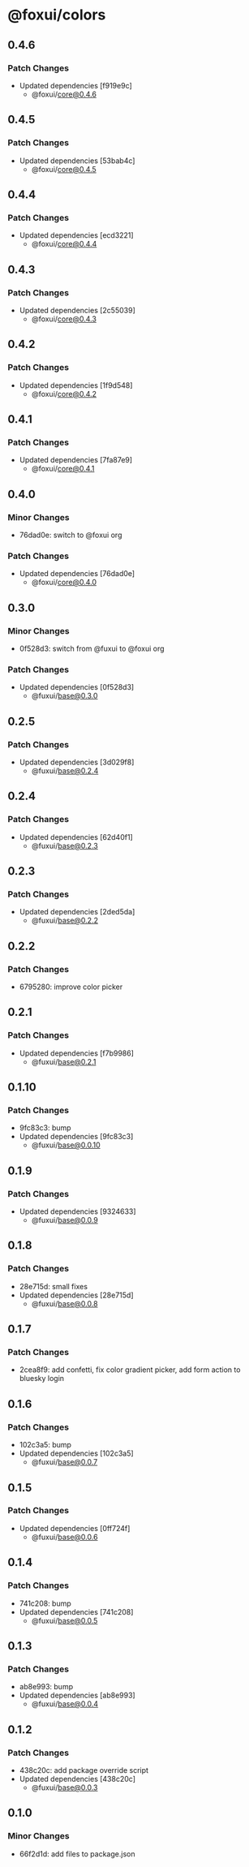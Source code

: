 # @foxui/colors

## 0.4.6

### Patch Changes

- Updated dependencies [f919e9c]
  - @foxui/core@0.4.6

## 0.4.5

### Patch Changes

- Updated dependencies [53bab4c]
  - @foxui/core@0.4.5

## 0.4.4

### Patch Changes

- Updated dependencies [ecd3221]
  - @foxui/core@0.4.4

## 0.4.3

### Patch Changes

- Updated dependencies [2c55039]
  - @foxui/core@0.4.3

## 0.4.2

### Patch Changes

- Updated dependencies [1f9d548]
  - @foxui/core@0.4.2

## 0.4.1

### Patch Changes

- Updated dependencies [7fa87e9]
  - @foxui/core@0.4.1

## 0.4.0

### Minor Changes

- 76dad0e: switch to @foxui org

### Patch Changes

- Updated dependencies [76dad0e]
  - @foxui/core@0.4.0

## 0.3.0

### Minor Changes

- 0f528d3: switch from @fuxui to @foxui org

### Patch Changes

- Updated dependencies [0f528d3]
  - @fuxui/base@0.3.0

## 0.2.5

### Patch Changes

- Updated dependencies [3d029f8]
  - @fuxui/base@0.2.4

## 0.2.4

### Patch Changes

- Updated dependencies [62d40f1]
  - @fuxui/base@0.2.3

## 0.2.3

### Patch Changes

- Updated dependencies [2ded5da]
  - @fuxui/base@0.2.2

## 0.2.2

### Patch Changes

- 6795280: improve color picker

## 0.2.1

### Patch Changes

- Updated dependencies [f7b9986]
  - @fuxui/base@0.2.1

## 0.1.10

### Patch Changes

- 9fc83c3: bump
- Updated dependencies [9fc83c3]
  - @fuxui/base@0.0.10

## 0.1.9

### Patch Changes

- Updated dependencies [9324633]
  - @fuxui/base@0.0.9

## 0.1.8

### Patch Changes

- 28e715d: small fixes
- Updated dependencies [28e715d]
  - @fuxui/base@0.0.8

## 0.1.7

### Patch Changes

- 2cea8f9: add confetti, fix color gradient picker, add form action to bluesky login

## 0.1.6

### Patch Changes

- 102c3a5: bump
- Updated dependencies [102c3a5]
  - @fuxui/base@0.0.7

## 0.1.5

### Patch Changes

- Updated dependencies [0ff724f]
  - @fuxui/base@0.0.6

## 0.1.4

### Patch Changes

- 741c208: bump
- Updated dependencies [741c208]
  - @fuxui/base@0.0.5

## 0.1.3

### Patch Changes

- ab8e993: bump
- Updated dependencies [ab8e993]
  - @fuxui/base@0.0.4

## 0.1.2

### Patch Changes

- 438c20c: add package override script
- Updated dependencies [438c20c]
  - @fuxui/base@0.0.3

## 0.1.0

### Minor Changes

- 66f2d1d: add files to package.json
